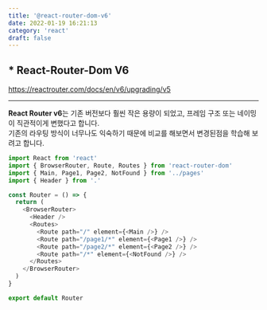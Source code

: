 ```yaml
---
title: '@react-router-dom-v6'
date: 2022-01-19 16:21:13
category: 'react'
draft: false
---
```


## \* React-Router-Dom V6

https://reactrouter.com/docs/en/v6/upgrading/v5

---

<b>React Router v6</b>는 기존 버전보다 훨씬 작은 용량이 되었고, 프레임 구조 또는 네이밍이 직관적이게 변했다고 합니다. <br />
기존의 라우팅 방식이 너무나도 익숙하기 때문에 비교를 해보면서 변경된점을 학습해 보려고 합니다. <br />

```javascript
import React from 'react'
import { BrowserRouter, Route, Routes } from 'react-router-dom'
import { Main, Page1, Page2, NotFound } from '../pages'
import { Header } from '.'

const Router = () => {
  return (
    <BrowserRouter>
      <Header />
      <Routes>
        <Route path="/" element={<Main />} />
        <Route path="/page1/*" element={<Page1 />} />
        <Route path="/page2/*" element={<Page2 />} />
        <Route path="/*" element={<NotFound />} />
      </Routes>
    </BrowserRouter>
  )
}

export default Router
```
